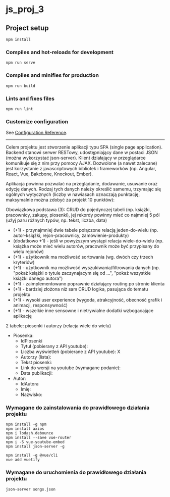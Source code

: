 # js_proj_3

## Project setup
```
npm install
```

### Compiles and hot-reloads for development
```
npm run serve
```

### Compiles and minifies for production
```
npm run build
```

### Lints and fixes files
```
npm run lint
```

### Customize configuration
See [Configuration Reference](https://cli.vuejs.org/config/).

***

Celem projektu jest stworzenie aplikacji typu SPA (single page application). Backend stanowi serwer RESTowy, udostępniający dane w postaci JSON (można wykorzystać json-server). Klient działający w przeglądarce komunikuje się z nim przy pomocy AJAX. Dozwolone (a nawet zalecane) jest korzystanie z javascriptowych bibliotek i frameworków (np. Angular, React, Vue, Bakcbone, Knockout, Ember).

Aplikacja powinna pozwalać na przeglądanie, dodawanie, usuwanie oraz edycję danych. Rodzaj tych danych należy określić samemu, trzymając się ogólnych wytycznych (liczby w nawiasach oznaczają punktację, maksymalnie można zdobyć za projekt 10 punktów):

Obowiązkowa podstawa (3): CRUD do pojedynczej tabeli (np. książki, pracownicy, zakupy, piosenki), jej rekordy powinny mieć co najmniej 5 pól (użyj paru różnych typów, np. tekst, liczba, data)
- (+1) - przynajmniej dwie tabele połączone relacją jeden-do-wielu (np. autor-książki, rejon-pracownicy, zamówienie-produkty)
- (dodatkowo +1) - jeśli w powyższym wystąpi relacja wiele-do-wielu (np. książka może mieć wielu autorów, pracownik może być przypisany do wielu rejonów)
- (+1) - użytkownik ma możliwość sortowania (wg. dwóch czy trzech kryteriów)
- (+1) - użytkownik ma możliwość wyszukiwania/filtrowania danych (np. "pokaż książki o tytule zaczynajacym się od ...", "pokaż wszystkie książki danego autora")
- (+1) - zaimplementowano poprawnie działający routing po stronie klienta
- (+1) - bardziej złożona niż sam CRUD logika, pasująca do tematu projektu
- (+1) - wysoki user experience (wygoda, atrakcyjność, obecność grafik i animacji, responsywność)
- (+1) - wszelkie inne sensowne i nietrywialne dodatki wzbogacające aplikację

2 tabele: piosenki i autorzy (relacja wiele do wielu)
- Piosenka:
  - IdPiosenki
  - Tytuł (pobierany z API youtube): 
  - Liczba wyświetleń (pobierane z API youtube): X
  - Autorzy (lista):
  - Tekst piosenki:
  - Link do wersji na youtube (wymagane podanie):
  - Data publikacji:
- Autor:
  - IdAutora
  - Imię:
  - Nazwisko:

### Wymagane do zainstalowania do prawidłowego działania projektu
```
npm install -g npm
npm install axios
npm i lodash.debounce
npm install --save vue-router
npm i -S vue-youtube-embed
npm install json-server -g

npm install -g @vue/cli
vue add vuetify
```
### Wymagane do uruchomienia do prawidłowego działania projektu
```
json-server songs.json
```

